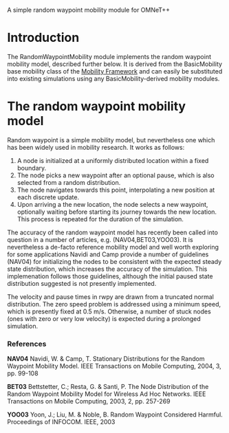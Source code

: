 A simple random waypoint mobility module for OMNeT++

# Introduction #

The RandomWaypointMobility module implements the random waypoint mobility model, described further below. It is derived from the BasicMobility base mobility class of the [Mobility Framework](MobilityFramework.md) and can easily be substituted into existing simulations using any BasicMobility-derived mobility modules.


# The random waypoint mobility model #

Random waypoint is a simple mobility model, but nevertheless one which has been widely used in mobility research. It works as follows:
  1. A node is initialized at a uniformly distributed location within a fixed boundary.
  1. The node picks a new waypoint after an optional pause, which is also selected from a random distribution.
  1. The node navigates towards this point, interpolating a new position at each discrete update.
  1. Upon arriving a the new location, the node selects a new waypoint, optionally waiting before starting its journey towards the new location.
This process is repeated for the duration of the simulation.

The accuracy of the random waypoint model has recently been called into
question in a number of articles, e.g. (NAV04,BET03,YOO03). It is nevertheless a de-facto reference mobility model and well worth exploring for some applications
Navidi and Camp provide a number of guidelines (NAV04) for initializing the nodes to
be consistent with the expected steady state distribution, which increases the accuracy of the simulation. This implemenation follows those guidelines, although the initial paused state distribution suggested is not presently implemented.

The velocity and pause times in rwpy are drawn from a truncated normal distribution.
The zero speed problem is addressed using a minimum speed, which is presently
fixed at 0.5 m/s. Otherwise, a number of stuck nodes (ones with zero or very
low velocity) is expected during a prolonged simulation.

### References ###

**NAV04** Navidi, W. & Camp, T. Stationary Distributions for the Random Waypoint Mobility Model. IEEE Transactions on Mobile Computing, 2004, 3, pp. 99-108

**BET03** Bettstetter, C.; Resta, G. & Santi, P. The Node Distribution of the Random Waypoint Mobility Model for Wireless Ad Hoc Networks. IEEE Transactions on Mobile Computing, 2003, 2, pp. 257-269

**YOO03** Yoon, J.; Liu, M. & Noble, B. Random Waypoint Considered Harmful. Proceedings of INFOCOM. IEEE, 2003